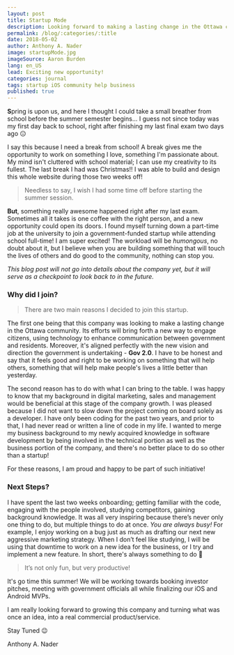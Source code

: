 ```yaml
---
layout: post
title: Startup Mode
description: Looking forward to making a lasting change in the Ottawa community.
permalink: /blog/:categories/:title
date: 2018-05-02
author: Anthony A. Nader
image: startupMode.jpg
imageSource: Aaron Burden
lang: en_US
lead: Exciting new opportunity!
categories: journal
tags: startup iOS community help business
published: true
---
```


<b>S</b>pring is upon us, and here I thought I could take a small breather from school before the summer semester begins... I guess not since today was my first day back to school, right after finishing my last final exam two days ago :expressionless:

I say this because I need a break from school! A break gives me the opportunity to work on something I love, something I'm passionate about. My mind isn't cluttered with school material; I can use my creativity to its fullest. The last break I had was Christmas!! I was able to build and design this whole website during those two weeks off!

> Needless to say, I wish I had some time off before starting the summer session.


<b>But</b>, something really awesome happened right after my last exam. Sometimes all it takes is one coffee with the right person, and a new opportunity could open its doors. I found myself turning down a part-time job at the university to join a government-funded startup while attending school full-time! I am super excited! The workload will be _humongous_, no doubt about it, but I believe when you are building something that will touch the lives of others and do good to the community, nothing can stop you.

_This blog post will not go into details about the company yet, but it will serve as a checkpoint to look back to in the future._


### Why did I join?

> There are two main reasons I decided to join this startup.

 The first one being that this company was looking to make a lasting change in the Ottawa community. Its efforts will bring forth a new way to engage citizens, using technology to enhance communication between government and residents. Moreover, it's aligned perfectly with the new vision and direction the government is undertaking - <b>Gov 2.0</b>. I have to be honest and say that it feels good and right to be working on something that will help others, something that will help make people's lives a little better than yesterday.

The second reason has to do with what I can bring to the table. I was happy to know that my background in digital marketing, sales and management would be beneficial at this stage of the company growth. I was pleased because I did not want to slow down the project coming on board solely as a developer. I have only been coding for the past two years,  and prior to that, I had never read or written a line of code in my life. I wanted to merge my business background to my newly acquired knowledge in software development by being involved in the technical portion as well as the business portion of the company, and there's no better place to do so other than a startup!

For these reasons, I am proud and happy to be part of such initiative!

### Next Steps?

I have spent the last two weeks onboarding; getting familiar with the code, engaging with the people involved, studying competitors, gaining background knowledge. It was all very inspiring because there’s never only one thing to do, but multiple things to do at once. _You are always busy!_ For example, I enjoy working on a bug just as much as drafting our next new aggressive marketing strategy. When I don’t feel like studying, I will be using that downtime to work on a new idea for the business, or I try and implement a new feature. In short, there's always something to do :muscle:

> It’s not only fun, but very productive!

It's go time this summer! We will be working towards booking investor pitches, meeting with government officials all while finalizing our iOS and Android MVPs.

I am really looking forward to growing this company and turning what was once an idea, into a real commercial product/service.

Stay Tuned :wink:

Anthony A. Nader

